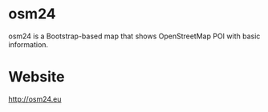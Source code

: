 # osm24

osm24 is a Bootstrap-based map that shows OpenStreetMap POI with basic information.

# Website

http://osm24.eu
